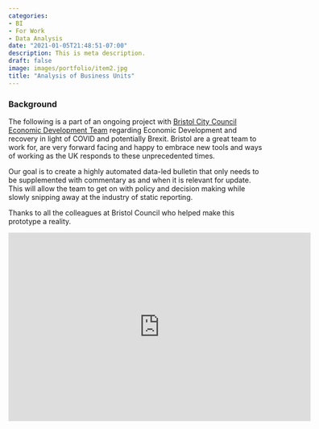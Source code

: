 ```yaml
---
categories:
- BI
- For Work
- Data Analysis
date: "2021-01-05T21:48:51-07:00"
description: This is meta description.
draft: false
image: images/portfolio/item2.jpg
title: "Analysis of Business Units"
---
```


### Background

The following is a part of an ongoing project with [Bristol City Council Economic Development Team](https://www.bristol.gov.uk/business-support-advice/economic-information-and-analysis) regarding Economic Development and recovery in light of COVID and potentially Brexit. Bristol are a great team to work for, are very forward facing and happy to embrace new tools and ways of working as the UK responds to these unprecedented times.

Our goal is to create a highly automated data-led bulletin that only needs to be supplemented with commentary as and when it is relevant for update. This will allow the team to get on with policy and decision making while slowly snipping away at the industry of static reporting.

Thanks to all the colleagues at Bristol Council who helped make this prototype a reality. 

<iframe width="600" height="373.5" src="https://app.powerbi.com/view?r=eyJrIjoiZjdhYmI2YjQtZGQwMS00YzMzLWJhYTEtMDg1YmRjOWM1MTgwIiwidCI6IjIwMDA2MjIwLTFjNmEtNGJkMi05NDUzLWY4NjhjYzY0NGIzZiJ9" frameborder="0" allowFullScreen="true"></iframe>

